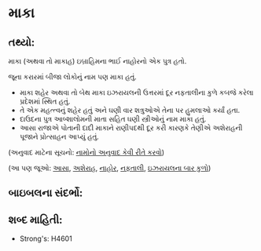# માકા 

## તથ્યો: 

માકા (અથવા તો માકાહ) ઇબ્રાહિમના ભાઈ નાહોરનો એક પુત્ર હતો.

જૂના કરારમાં બીજા લોકોનું નામ પણ માકા હતું.

* માકા શહેર અથવા તો બેથ માકા ઇઝરાયલની ઉત્તરમાં દૂર નફતાલીના કુળે કબજે કરેલા પ્રદેશમાં સ્થિત હતું.
* તે એક મહત્ત્વનું શહેર હતું અને ઘણી વાર શત્રુઓએ તેના પર હુમલાઓ કર્યાં હતા.
* દાઉદના પુત્ર આબ્શાલોમની માતા સહિત ઘણી સ્ત્રીઓનું નામ માકા હતું.
* આસા રાજાએ પોતાની દાદી માકાને રાણીપદથી દૂર કરી કારણકે તેણીએ અશેરાહની પૂજાને પ્રોત્સાહન આપ્યું હતું.

(અનુવાદ માટેના સૂચનો: [નામોનો અનુવાદ કેવી રીતે કરવો](rc://gu/ta/man/translate/translate-names))

(આ પણ જૂઓ: [આસા](../names/asa.md), [અશેરાહ](../names/asherim.md), [નાહોર](../names/nahor.md), [નફતાલી](../names/naphtali.md), [ઇઝરાયલના બાર કુળો](../other/12tribesofisrael.md))

## બાઇબલના સંદર્ભો: 

## શબ્દ માહિતી: 

* Strong's: H4601
